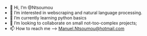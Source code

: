 - 👋 Hi, I’m @Ntsoumou
- 👀 I’m interested in webscraping and natural language processing. 
- 🌱 I’m currently learning python basics
- 💞️ I’m looking to collaborate on small not-too-complex projects;
- 📫 How to reach me --> Manuel.Ntsoumou@hotmail.com

<!---
Ntsoumou/Ntsoumou is a ✨ special ✨ repository because its `README.md` (this file) appears on your GitHub profile.
You can click the Preview link to take a look at your changes.
--->
